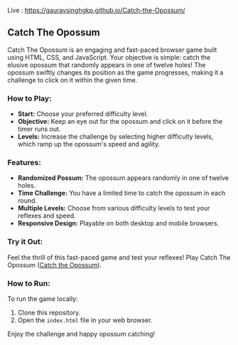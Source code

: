 Live : https://gauravsinghgkp.github.io/Catch-the-Opossum/

## Catch The Opossum 

Catch The Opossum is an engaging and fast-paced browser game built using HTML, CSS, and JavaScript. 
Your objective is simple: catch the elusive opossum that randomly appears in one of twelve holes! 
The opossum swiftly changes its position as the game progresses, making it a challenge to click on it within the given time.

### How to Play:
- **Start:** Choose your preferred difficulty level.
- **Objective:** Keep an eye out for the opossum and click on it before the timer runs out.
- **Levels:** Increase the challenge by selecting higher difficulty levels, which ramp up the opossum's speed and agility.

### Features:
- **Randomized Possum:** The opossum appears randomly in one of twelve holes.
- **Time Challenge:** You have a limited time to catch the opossum in each round.
- **Multiple Levels:** Choose from various difficulty levels to test your reflexes and speed.
- **Responsive Design:** Playable on both desktop and mobile browsers.

### Try it Out:
Feel the thrill of this fast-paced game and test your reflexes! Play Catch The Opossum ([Catch the Opossum](https://gauravsinghgkp.github.io/Catch-the-Opossum/)).

### How to Run:
To run the game locally:
1. Clone this repository.
2. Open the `index.html` file in your web browser.

Enjoy the challenge and happy opossum catching!
